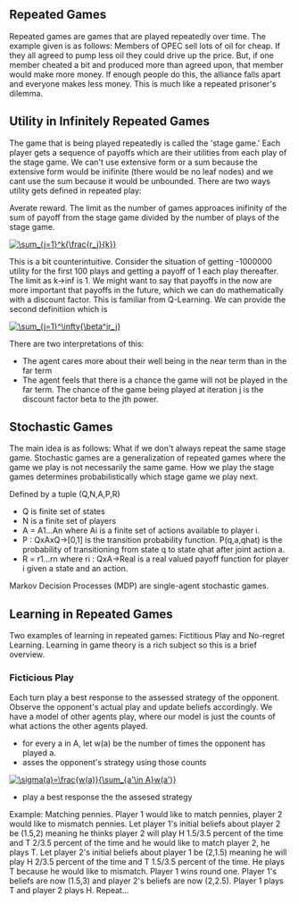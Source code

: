 ## Repeated Games

Repeated games are games that are played repeatedly over time. The example given is as follows:
Members of OPEC sell lots of oil for cheap. If they all agreed to pump less oil they could drive up the price. But, if one member cheated a bit and produced more than agreed upon, that member would make more money. If enough people do this, the alliance falls apart and everyone makes less money. This is much like a repeated prisoner's dilemma.

## Utility in Infinitely Repeated Games

The game that is being played repeatedly is called the 'stage game.' Each player gets a sequence of payoffs which are their utilities from each play of the stage game. We can't use extensive form or a sum because the extensive form would be inifinite (there would be no leaf nodes) and we cant use the sum because it would be unbounded. There are two ways utility gets defined in repeated play:

Averate reward. The limit as the number of games approaces inifinity of the sum of payoff from the stage game divided by the number of plays of the stage game.

<a href="https://www.codecogs.com/eqnedit.php?latex=\sum_{j=1}^k{\frac{r_j}{k}}" target="_blank"><img src="https://latex.codecogs.com/gif.latex?\sum_{j=1}^k{\frac{r_j}{k}}" title="\sum_{j=1}^k{\frac{r_j}{k}}" /></a>

This is a bit counterintuitive. Consider the situation of getting -1000000 utility for the first 100 plays and getting a payoff of 1 each play thereafter. The limit as k->inf is 1. We might want to say that payoffs in the now are more important that payoffs in the future, which we can do mathematically with a discount factor. This is familiar from Q-Learning. We can provide the second definitiion which is

<a href="https://www.codecogs.com/eqnedit.php?latex=\sum_{j=1}^\infty{\beta^jr_j}" target="_blank"><img src="https://latex.codecogs.com/gif.latex?\sum_{j=1}^\infty{\beta^jr_j}" title="\sum_{j=1}^\infty{\beta^jr_j}" /></a>

There are two interpretations of this:
- The agent cares more about their well being in the near term than in the far term
- The agent feels that there is a chance the game will not be played in the far term. The chance of the game being played at iteration j is the discount factor beta to the jth power.

## Stochastic Games

The main idea is as follows: What if we don't always repeat the same stage game.
Stochastic games are a generalization of repeated games where the game we play is not necessarily the same game. How we play the stage games determines probabilistically which stage game we play next. 

Defined by a tuple (Q,N,A,P,R)

- Q is finite set of states
- N is a finite set of players
- A = A1...An where Ai is a finite set of actions available to player i.
- P : QxAxQ->[0,1] is the transition probability function. P(q,a,qhat) is the probability of transitioning from state q to state qhat after joint action a.
- R = r1...rn where ri : QxA->Real is a real valued payoff function for player i given a state and an action.

Markov Decision Processes (MDP) are single-agent stochastic games.

## Learning in Repeated Games

Two examples of learning in repeated games: Fictitious Play and No-regret Learning. Learning in game theory is a rich subject so this is a brief overview.

### Ficticious Play

Each turn play a best response to the assessed strategy of the opponent. Observe the opponent's actual play and update beliefs accordingly. We have a model of other agents play, where our model is just the counts of what actions the other agents played.

- for every a in A, let w(a) be the number of times the opponent has played a.
- asses the opponent's strategy using those counts

<a href="https://www.codecogs.com/eqnedit.php?latex=\sigma(a)=\frac{w(a)}{\sum_{a'\in&space;A}w(a')}" target="_blank"><img src="https://latex.codecogs.com/gif.latex?\sigma(a)=\frac{w(a)}{\sum_{a'\in&space;A}w(a')}" title="\sigma(a)=\frac{w(a)}{\sum_{a'\in A}w(a')}" /></a>

- play a best response the the assesed strategy

Example: Matching pennies. Player 1 would like to match pennies, player 2 would like to mismatch pennies. Let player 1's initial beliefs about player 2 be (1.5,2) meaning he thinks player 2 will play H 1.5/3.5 percent of the time and T 2/3.5 percent of the time and he would like to match player 2, he plays T. Let player 2's initial beliefs about player 1 be (2,1.5) meaning he will play H 2/3.5 percent of the time and  T 1.5/3.5 percent of the time. He plays T because he would like to mismatch. Player 1 wins round one. Player 1's beliefs are now (1.5,3) and player 2's beliefs are now (2,2.5). Player 1 plays T and player 2 plays H. Repeat...

















